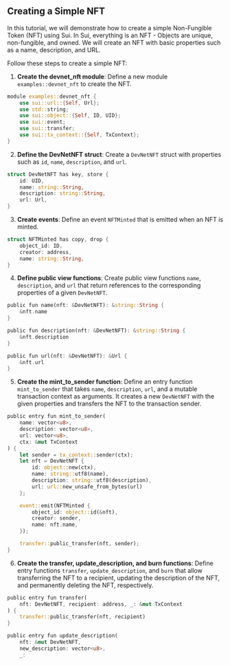 ## Creating a Simple NFT

In this tutorial, we will demonstrate how to create a simple Non-Fungible Token (NFT) using Sui. In Sui, everything is an NFT - Objects are unique, non-fungible, and owned. We will create an NFT with basic properties such as a name, description, and URL.

Follow these steps to create a simple NFT:

1. **Create the devnet_nft module**: Define a new module `examples::devnet_nft` to create the NFT.

```rust
module examples::devnet_nft {
    use sui::url::{Self, Url};
    use std::string;
    use sui::object::{Self, ID, UID};
    use sui::event;
    use sui::transfer;
    use sui::tx_context::{Self, TxContext};
}
```

2. **Define the DevNetNFT struct**: Create a `DevNetNFT` struct with properties such as `id`, `name`, `description`, and `url`.

```rust
struct DevNetNFT has key, store {
    id: UID,
    name: string::String,
    description: string::String,
    url: Url,
}
```

3. **Create events**: Define an event `NFTMinted` that is emitted when an NFT is minted.

```rust
struct NFTMinted has copy, drop {
    object_id: ID,
    creator: address,
    name: string::String,
}
```

4. **Define public view functions**: Create public view functions `name`, `description`, and `url` that return references to the corresponding properties of a given `DevNetNFT`.

```rust
public fun name(nft: &DevNetNFT): &string::String {
    &nft.name
}

public fun description(nft: &DevNetNFT): &string::String {
    &nft.description
}

public fun url(nft: &DevNetNFT): &Url {
    &nft.url
}
```

5. **Create the mint_to_sender function**: Define an entry function `mint_to_sender` that takes `name`, `description`, `url`, and a mutable transaction context as arguments. It creates a new `DevNetNFT` with the given properties and transfers the NFT to the transaction sender.

```rust
public entry fun mint_to_sender(
    name: vector<u8>,
    description: vector<u8>,
    url: vector<u8>,
    ctx: &mut TxContext
) {
    let sender = tx_context::sender(ctx);
    let nft = DevNetNFT {
        id: object::new(ctx),
        name: string::utf8(name),
        description: string::utf8(description),
        url: url::new_unsafe_from_bytes(url)
    };

    event::emit(NFTMinted {
        object_id: object::id(&nft),
        creator: sender,
        name: nft.name,
    });

    transfer::public_transfer(nft, sender);
}
```

6. **Create the transfer, update_description, and burn functions**: Define entry functions `transfer`, `update_description`, and `burn` that allow transferring the NFT to a recipient, updating the description of the NFT, and permanently deleting the NFT, respectively.

```rust
public entry fun transfer(
    nft: DevNetNFT, recipient: address, _: &mut TxContext
) {
    transfer::public_transfer(nft, recipient)
}

public entry fun update_description(
    nft: &mut DevNetNFT,
    new_description: vector<u8>,
    _:
```
